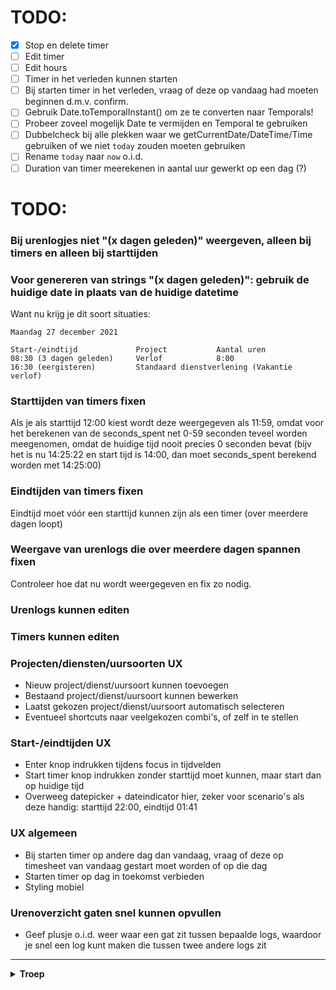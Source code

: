 # TODO:
- [x] Stop en delete timer
- [ ] Edit timer
- [ ] Edit hours
- [ ] Timer in het verleden kunnen starten
- [ ] Bij starten timer in het verleden, vraag of deze op vandaag had moeten beginnen d.m.v. confirm.
- [ ] Gebruik Date.toTemporalInstant() om ze te converten naar Temporals!
- [ ] Probeer zoveel mogelijk Date te vermijden en Temporal te gebruiken
- [ ] Dubbelcheck bij alle plekken waar we getCurrentDate/DateTime/Time gebruiken of we niet `today` zouden moeten gebruiken
- [ ] Rename `today` naar `now` o.i.d.
- [ ] Duration van timer meerekenen in aantal uur gewerkt op een dag (?)

# TODO:
### Bij urenlogjes niet "(x dagen geleden)" weergeven, alleen bij timers en alleen bij starttijden

### Voor genereren van strings "(x dagen geleden)": gebruik de huidige date in plaats van de huidige datetime
Want nu krijg je dit soort situaties:
```
Maandag 27 december 2021

Start-/eindtijd	            Project	          Aantal uren
08:30 (3 dagen geleden)     Verlof            8:00
16:30 (eergisteren)         Standaard dienstverlening (Vakantie verlof)
```

### Starttijden van timers fixen
Als je als starttijd 12:00 kiest wordt deze weergegeven als 11:59, omdat voor het berekenen van de seconds_spent net 0-59 seconden teveel worden meegenomen, omdat de huidige tijd nooit precies 0 seconden bevat (bijv het is nu 14:25:22 en start tijd is 14:00, dan moet seconds_spent berekend worden met 14:25:00)

### Eindtijden van timers fixen
Eindtijd moet vóór een starttijd kunnen zijn als een timer (over meerdere dagen loopt)

### Weergave van urenlogs die over meerdere dagen spannen fixen
Controleer hoe dat nu wordt weergegeven en fix zo nodig.

### Urenlogs kunnen editen

### Timers kunnen editen

### Projecten/diensten/uursoorten UX
- Nieuw project/dienst/uursoort kunnen toevoegen
- Bestaand project/dienst/uursoort kunnen bewerken
- Laatst gekozen project/dienst/uursoort automatisch selecteren
- Eventueel shortcuts naar veelgekozen combi's, of zelf in te stellen

### Start-/eindtijden UX
- Enter knop indrukken tijdens focus in tijdvelden
- Start timer knop indrukken zonder starttijd moet kunnen, maar start dan op huidige tijd
- Overweeg datepicker + dateindicator hier, zeker voor scenario's als deze handig: starttijd 22:00, eindtijd 01:41

### UX algemeen
- Bij starten timer op andere dag dan vandaag, vraag of deze op timesheet van vandaag gestart moet worden of op die dag
- Starten timer op dag in toekomst verbieden
- Styling mobiel

### Urenoverzicht gaten snel kunnen opvullen
- Geef plusje o.i.d. weer waar een gat zit tussen bepaalde logs, waardoor je snel een log kunt maken die tussen twee andere logs zit

--------------------------

<details>
  <summary><strong>Troep</strong></summary>

internal/timeline/hours?startDate=2021-12-06&endDate=2021-12-19

Request URL: https://demofonkel.simplicate.nl/api/v2/hours/hours?q[start_date][ge]=2021-12-06%2000:00:00&q[start_date][le]=2021-12-12%2023:59:59&q[employee.id]=employee:afa58dd4b2c525fe6d44e34a3f0f8c3d&select=id,start_date,end_date,project.,organization.,person.,projectservice.,type.,hours,note,is_time_defined,is_recurring,recurrence,recurrence.id,recurrence.rrule,locked,corrections,leave_id,leave_status.,absence_id,assignment_id,billable,is_productive
</details>
